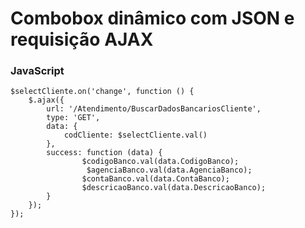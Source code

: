 # Combobox dinâmico com JSON e requisição AJAX

### JavaScript 

    $selectCliente.on('change', function () {
        $.ajax({
            url: '/Atendimento/BuscarDadosBancariosCliente',
            type: 'GET',
            data: {
                codCliente: $selectCliente.val()
            },
            success: function (data) {
                    $codigoBanco.val(data.CodigoBanco);
                     $agenciaBanco.val(data.AgenciaBanco);
                    $contaBanco.val(data.ContaBanco);
                    $descricaoBanco.val(data.DescricaoBanco);
            }
        });
    });  
    

